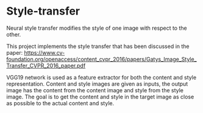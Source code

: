 # Style-transfer
Neural style transfer modifies the style of one image with respect to the other.

This project implements the style transfer that has been discussed in the paper: 
https://www.cv-foundation.org/openaccess/content_cvpr_2016/papers/Gatys_Image_Style_Transfer_CVPR_2016_paper.pdf 

VGG19 network is used as a feature extractor for both the content and style representation. 
Content and style images are given as inputs, the output image has the content from the content image and style from the 
style image. The goal is to get the content and style in the target image as close as possible to the actual content and style. 


